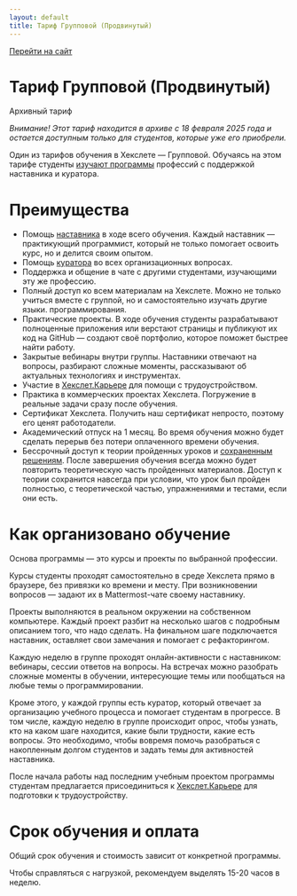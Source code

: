 ```yaml
---
layout: default
title: Тариф Групповой (Продвинутый)
---
```


[Перейти на сайт](https://ru.hexlet.io)

# Тариф Групповой (Продвинутый)

Архивный тариф

*Внимание! Этот тариф находится в архиве с 18 февраля 2025 года и остается доступным только для студентов, которые уже его приобрели.*

Один из тарифов обучения в Хекслете — Групповой. Обучаясь на этом тарифе студенты [изучают программы](https://ru.hexlet.io/courses) профессий с поддержкой наставника и куратора.

# Преимущества

* Помощь [наставника](https://help.hexlet.io/article/20511) в ходе всего обучения. Каждый наставник — практикующий программист, который не только помогает освоить курс, но и делится своим опытом.
* Помощь [куратора](https://help.hexlet.io/article/20512) во всех организационных вопросах.
* Поддержка и общение в чате с другими студентами, изучающими эту же профессию.
* Полный доступ ко всем материалам на Хекслете. Можно не только учиться вместе с группой, но и самостоятельно изучать другие языки. программирования.
* Практические проекты. В ходе обучения студенты разрабатывают полноценные приложения или верстают страницы и публикуют их код на GitHub — создают своё портфолио, которое поможет быстрее найти работу.
* Закрытые вебинары внутри группы. Наставники отвечают на вопросы, разбирают сложные моменты, рассказывают об актуальных технологиях и инструментах.
* Участие в [Хекслет.Карьере](https://help.hexlet.io/article/20570) для помощи с трудоустройством.
* Практика в коммерческих проектах Хекслета. Погружение в реальные задачи сразу после обучения.
* Сертификат Хекслета. Получить наш сертификат непросто, поэтому его ценят работодатели.
* Академический отпуск на 1 месяц. Во время обучения можно будет сделать перерыв без потери оплаченного времени обучения.
* Бессрочный доступ к теории пройденных уроков и [сохраненным решениям](https://help.hexlet.io/article/20538). После завершения обучения всегда можно будет повторить теоретическую часть пройденных материалов. Доступ к теории сохранится навсегда при условии, что урок был пройден полностью, с теоретической частью, упражнениями и тестами, если они есть.

# Как организовано обучение

Основа программы — это курсы и проекты по выбранной профессии.

Курсы студенты проходят самостоятельно в среде Хекслета прямо в браузере, без привязки ко времени и месту. При возникновении вопросов — задают их в Mattermost-чате своему наставнику.

Проекты выполняются в реальном окружении на собственном компьютере. Каждый проект разбит на несколько шагов с подробным описанием того, что надо сделать. На финальном шаге подключается наставник, оставляет свои замечания и помогает с рефакторингом.

Каждую неделю в группе проходят онлайн-активности с наставником: вебинары, сессии ответов на вопросы. На встречах можно разобрать сложные моменты в обучении, интересующие темы или пообщаться на любые темы о программировании.

Кроме этого, у каждой группы есть куратор, который отвечает за организацию учебного процесса и помогает студентам в прогрессе. В том числе, каждую неделю в группе происходит опрос, чтобы узнать, кто на каком шаге находится, какие были трудности, какие есть вопросы. Это необходимо, чтобы вовремя помочь разобраться с накопленным долгом студентов и задать темы для активностей наставника.

После начала работы над последним учебным проектом программы студентам предлагается присоединиться к [Хекслет.Карьере](https://help.hexlet.io/article/20570) для подготовки к трудоустройству.

# Срок обучения и оплата

Общий срок обучения и стоимость зависит от конкретной программы.

Чтобы справляться с нагрузкой, рекомендуем выделять 15-20 часов в неделю.
